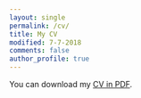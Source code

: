 ```yaml
---
layout: single
permalink: /cv/
title: My CV
modified: 7-7-2018
comments: false
author_profile: true
---
```


You can download my <a href="https://docs.google.com/uc?export=download&id=10eIVfKUfMPw8tCEuS0DevCTzFPuk-bp2" target="_blank">CV in PDF</a>.